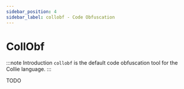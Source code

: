 ```yaml
---
sidebar_position: 4
sidebar_label: collobf - Code Obfuscation
---
```


# CollObf

:::note Introduction
`collobf` is the default code obfuscation tool for the Collie language.
:::

TODO
